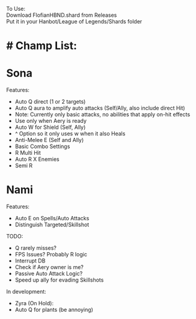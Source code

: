 To Use:  
Download FlofianHBND.shard from Releases  
Put it in your Hanbot/League of Legends/Shards folder

# # Champ List:
# Sona
Features:
- Auto Q direct (1 or 2 targets)
- Auto Q aura to amplify auto attacks (Self/Ally, also include direct Hit)
- Note: Currently only basic attacks, no abilities that apply on-hit effects
- Use only when Aery is ready
- Auto W for Shield (Self, Ally)
- ^ Option so it only uses w when it also Heals
- Anti-Melee E (Self and Ally)
- Basic Combo Settings
- R Multi Hit
- Auto R X Enemies
- Semi R

# Nami
Features:
- Auto E on Spells/Auto Attacks
- Distinguish Targeted/Skillshot

TODO:
- Q rarely misses?
- FPS Issues? Probably R logic
- Interrupt DB
- Check if Aery owner is me?
- Passive Auto Attack Logic?
- Speed up ally for evading Skillshots

In development:
- Zyra (On Hold):
- Auto Q for plants (be annoying)

